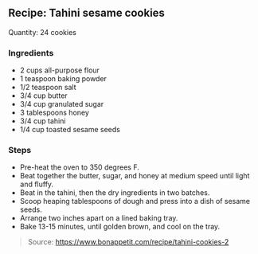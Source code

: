 ## Recipe: Tahini sesame cookies
Quantity: 24 cookies  

### Ingredients
 - 2 cups all-purpose flour
 - 1 teaspoon baking powder
 - 1/2 teaspoon salt
 - 3/4 cup butter
 - 3/4 cup granulated sugar
 - 3 tablespoons honey
 - 3/4 cup tahini
 - 1/4 cup toasted sesame seeds

### Steps
 - Pre-heat the oven to 350 degrees F.
 - Beat together the butter, sugar, and honey at medium speed until light and fluffy.
 - Beat in the tahini, then the dry ingredients in two batches.
 - Scoop heaping tablespoons of dough and press into a dish of sesame seeds.
 - Arrange two inches apart on a lined baking tray.
 - Bake 13-15 minutes, until golden brown, and cool on the tray.

> Source: https://www.bonappetit.com/recipe/tahini-cookies-2